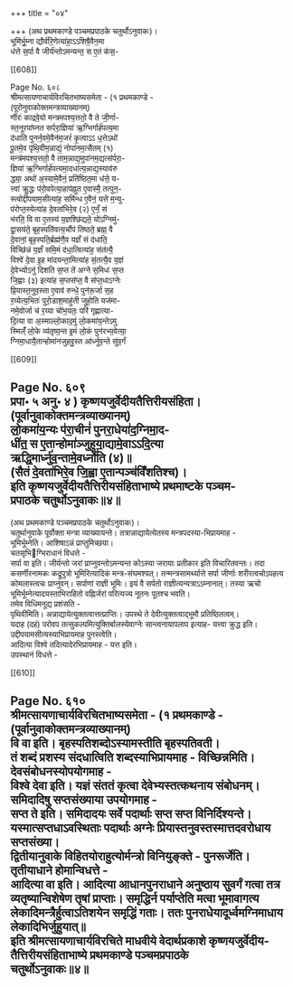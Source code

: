 +++
title = "०४"

+++
(अथ प्रथमकाण्डे पञ्चमप्रपाठके चतुर्थोऽनुवाकः)।  
भूमि॑र्भू॒म्ना द्यौर्व॑रि॒णेत्या॑हा॒ऽऽशिषै॒वैन॒मा  
ध॑त्ते स॒र्पा वै जीर्य॑न्तोऽमन्यन्त॒ स ए॒तं क॑स॒-

[[608]]

Page No. ६०८  
श्रीमत्सायणाचार्यविरचितभाष्यसमेता - (१ प्रथमकाण्डे -  
(पूरोनुवाकोक्तमन्त्रव्याख्यानम्)  
र्णीरः॑ काद्रवे॒यो मन्त्रमपश्य॒त्ततो॒ वै ते जी॒र्णा-  
स्त॒नूरपा॑घ्नत सर्परा॒ज्ञिया॑ ऋ॒ग्भिर्गार्ह॑पत्य॒मा  
द॑धाति पुनर्न॒वमे॒वैन॑म॒जरं॑ कृ॒त्वाऽऽ ध॒त्तेऽथो॑  
पू॒तमे॒व पृ॑थि॒वीम॒न्नाद्यं॒ नोपा॑नम॒त्सैतम् (१)  
मन्त्र॑मपश्य॒त्ततो॒ वै ताम॒न्नाद्य॒मुपा॑नम॒द्यत्स॑र्परा॒-  
ज्ञिया॑ ऋ॒ग्भिर्गार्ह॑पत्यमा॒दधा॑त्य॒न्नाद्य॒स्याव॑रु  
द्ध्या॒ अथो॑ अ॒स्यामे॒वैनं॒ प्रति॑ष्ठित॒मा ध॑त्ते॒ य-  
त्त्वा॑ क्रु॒द्धः प॑रो॒वपेत्या॒हाप॑ह्नुत ए॒वास्मै॒ तत्पुन॒-  
स्त्वोद्दी॑पयाम॒सीत्या॑ह॒ समि॑न्ध ए॒वैनं॒ यत्ते॑ म॒न्यु-  
प॑रोप्त॒स्येत्या॑ह दे॒वता॑भिरे॒व (२) ए॒नँ॒ सं  
भ॑रति॒ वि वा ए॒तस्य॑ य॒ज्ञश्छि॑द्यते॒ यो॑ऽग्निमु॑-  
द्वा॒सय॑ते॒ बृह॒स्पति॑वत्य॒र्चोप॑ तिष्ठते॒ ब्रह्म॒ वै  
दे॒वानां॒ बृह॒स्पति॒र्ब्रह्म॑णै॒व यज्ञँ सं द॑धाति॒  
विच्छि॑न्नं य॒ज्ञँ समि॒मं द॑धा॒त्वित्या॑ह॒ संत॑त्यै॒  
विश्वे॑ दे॒वा इ॒ह मा॑दयन्ता॒मित्या॑ह सं॒तत्यै॒व य॒ज्ञं  
दे॒वेभ्योऽनु॑ दिशति स॒प्त ते॑ अग्ने स॒मिधः॑ स॒प्त  
जि॒ह्वाः (३) इत्या॑ह स॒प्तस॑प्त॒ वै स॑प्त॒धाऽग्नेः  
प्रि॒यास्त॒नुव॒स्ता ए॒वाव॑ रुन्धे॒ पुन॑रू॒र्जा स॒ह  
र॒य्येत्य॒भितः॑ पुरो॒डाश॒माहु॑ती जुहो॒ति यज॑मा-  
नमे॒वोर्जा च॑ र॒य्या चो॑भ॒यतः॒ परि॑ गृह्णात्या-  
दि॒त्या वा अ॒स्माल्लो॒काद॒मुं लो॒कमा॑य॒न्तेऽमु  
स्मिल्ँ॑ लो॒के व्य॑तृष्य॒न्त इ॒मं लो॒कं पुन॑रभ्य॒वेत्या॒  
ग्निमा॒धायै॒तान्होमा॑नजुहवु॒स्त आ॑र्ध्नुव॒न्ते सु॑व॒र्गं

[[609]]

Page No. ६०९  
प्रपा॰ ५ अनु॰ ४ ) कृष्णयजुर्वेदीयतैत्तिरीयसंहिता।  
(पूर्वानुवाकोक्तमन्त्रव्याख्यानम्)  
लो॒कमा॑य॒न्यः प॑रा॒चीनं॑ पुनरा॒धेया॑द॒ग्निमा॒द-  
धी॑त॒ स ए॒तान्होमा॑ञ्जुहुया॒द्यामे॒वाऽऽदि॒त्या  
ऋद्धि॒मार्ध्नु॑व॒न्तामे॒वर्ध्नो॑ति (४)॥  
(सैतं दे॒वता॑भिरे॒व जि॒ह्वा ए॒तान्पञ्च॑विँशतिश्च)।  
इति कृष्णयजुर्वेदीयतैत्तिरीयसंहिताभाष्ये प्रथमाष्टके पञ्चम-  
प्रपाठके चतुर्थोऽनुवाकः॥४॥
-------------  
(अथ प्रथमकाण्डे पञ्चमप्रपाठके चतुर्थोऽनुवाकः)।  
चतुर्थानुवाके पूर्वोक्ता मन्त्रा व्याख्यायन्ते। तत्रान्नाद्यायेत्येतस्य मन्त्रपदस्या-भिप्रायमाह -  
भूमिर्भूम्नेति। आशिषाऽन्नं प्राप्तुमिच्छया।  
चतसृभिग्भिराधानं विधत्ते -  
सर्पा वा इति। जीर्यन्तो जरां प्राप्नुवन्तोऽमन्यन्त कोऽस्या जरायाः प्रतीकार इति विचारितवन्तः। तदा कसर्णीरनामकः कद्रूपुत्रो भूमिरित्यादिकं मन्त्र-संघमश्यत्। तन्मन्त्रसामर्थ्यात्ते सर्पा जीर्णाः शरीरत्वचोऽपहत्य कोमलास्त्वचः प्राप्नुवन्। सर्पाणां राज्ञी भूमिः। इयं वै सर्पतो राज्ञीत्यन्यत्राऽऽम्नानात्। तस्या ऋचो भूमिर्भूम्नेत्यादयस्ताभिराहितो वह्निर्जरां परित्यज्य नूतनः पूतश्च भवति।  
तमेव विधिमनूद्य प्रशंसति -  
पृथिवीमिति। अन्नाद्यायेत्युक्तत्वात्तत्प्राप्तिः। उपस्थे ते देवीत्युक्तत्वाद्भूमौ प्रतिष्ठितत्वम्।  
यदाह (दहं) परोवप तत्सुकल्पमित्युक्तिर्बालस्येवाग्नेः सान्त्वनायापलाप इत्याह- यत्त्वा क्रुद्ध इति।  
उद्दीपयामसीत्यस्याभिप्रायमाह पुनस्त्वेति।  
आदित्या विश्वे तदित्यादेरभिप्रायमाह - यत्त इति।  
उपस्थानं विधत्ते -

[[610]]

Page No. ६१०  
श्रीमत्सायणाचार्यविरचितभाष्यसमेता - (१ प्रथमकाण्डे -  
(पूर्वानुवाकोक्तमन्त्रव्याख्यानम्)  
वि वा इति। बृहस्पतिशब्दोऽस्यामस्तीति बृहस्पतिवती।  
तं शब्दं प्रशस्य संदधात्विति शब्दस्याभिप्रायमाह - विच्छिन्नमिति।  
देवसंबोधनस्योपयोगमाह -  
विश्वे देवा इति। यज्ञं संततं कृत्वा देवेभ्यस्तत्कथनाय संबोधनम्।  
समिदादिषु सप्तसंख्याया उपयोगमाह -  
सप्त ते इति। समिदादयः सर्वे पदार्थाः सप्त सप्त विनिर्दिश्यन्ते। यस्मात्सप्तधाऽवस्थिताः पदार्थाः अग्नेः प्रियास्तनुवस्तस्मात्तदवरोधाय सप्तसंख्या।  
द्वितीयानुवाके विहितयोराहुत्योर्मन्त्रो विनियुङ्क्ते - पुनरूर्जेति।  
तृतीयाधाने होमान्विधत्ते -  
आदित्या वा इति। आदित्या आधानपुनराधाने अनुष्ठाय सुवर्गं गत्वा तत्र व्यतृष्यान्विशेषेण तृषां प्राप्ताः। समृद्धिर्न पर्याप्तेति मत्वा भूमावागत्य लेकादिमन्त्रैर्हुत्वाऽतिशयेन समृद्धिं गताः। ततः पुनराधेयादूर्ध्वमग्निमाधाय लेकादिभिर्जुहुयात्॥  
इति श्रीमत्सायणाचार्यविरचिते माधवीये वेदार्थप्रकाशे कृष्णयजुर्वेदीय-तैत्तिरीयसंहिताभाष्ये प्रथमकाण्डे पञ्चमप्रपाठके  
चतुर्थोऽनुवाकः॥४॥
---------  
